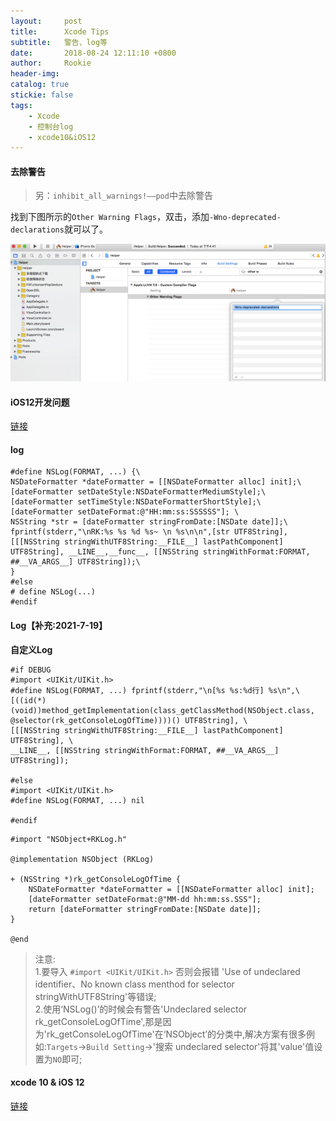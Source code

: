 ```yaml
---
layout:     post
title:      Xcode Tips
subtitle:   警告、log等
date:       2018-08-24 12:11:10 +0800
author:     Rookie
header-img: 
catalog: true
stickie: false
tags:
    - Xcode
    - 控制台log
    - xcode10&iOS12
---
```


#### 去除警告

>另：`inhibit_all_warnings!——pod`中去除警告  

找到下图所示的`Other Warning Flags`，双击，添加`-Wno-deprecated-declarations`就可以了。

![项目1](/img/20180824/1.png)

#### iOS12开发问题 

[链接](https://www.jianshu.com/p/e939e51cc3ad)

#### log

```
#define NSLog(FORMAT, ...) {\
NSDateFormatter *dateFormatter = [[NSDateFormatter alloc] init];\
[dateFormatter setDateStyle:NSDateFormatterMediumStyle];\
[dateFormatter setTimeStyle:NSDateFormatterShortStyle];\
[dateFormatter setDateFormat:@"HH:mm:ss:SSSSSS"]; \
NSString *str = [dateFormatter stringFromDate:[NSDate date]];\
fprintf(stderr,"\nRK:%s %s %d %s~ \n %s\n\n",[str UTF8String],[[[NSString stringWithUTF8String:__FILE__] lastPathComponent] UTF8String], __LINE__,__func__, [[NSString stringWithFormat:FORMAT, ##__VA_ARGS__] UTF8String]);\
}
#else
# define NSLog(...)
#endif
```

#### Log【补充:2021-7-19】

**自定义Log**

```
#if DEBUG
#import <UIKit/UIKit.h>
#define NSLog(FORMAT, ...) fprintf(stderr,"\n[%s %s:%d行] %s\n",\
[((id(*)(void))method_getImplementation(class_getClassMethod(NSObject.class, @selector(rk_getConsoleLogOfTime))))() UTF8String], \
[[[NSString stringWithUTF8String:__FILE__] lastPathComponent] UTF8String], \
__LINE__, [[NSString stringWithFormat:FORMAT, ##__VA_ARGS__] UTF8String]);

#else
#import <UIKit/UIKit.h>
#define NSLog(FORMAT, ...) nil

#endif
```
```
#import "NSObject+RKLog.h"

@implementation NSObject (RKLog)

+ (NSString *)rk_getConsoleLogOfTime {
    NSDateFormatter *dateFormatter = [[NSDateFormatter alloc] init];
    [dateFormatter setDateFormat:@"MM-dd hh:mm:ss.SSS"];
    return [dateFormatter stringFromDate:[NSDate date]];
}

@end
```

>注意:  
1.要导入 `#import <UIKit/UIKit.h>` 否则会报错 'Use of undeclared identifier、No known class menthod for selector stringWithUTF8String'等错误;  
2.使用‘NSLog()’的时候会有警告'Undeclared selector rk_getConsoleLogOfTime',那是因为'rk_getConsoleLogOfTime'在‘NSObject’的分类中,解决方案有很多例如:`Targets`->`Build Setting`->'搜索 undeclared selector'将其'value'值设置为`NO`即可;




#### xcode 10 & iOS 12

[链接](https://awhisper.github.io/2018/06/08/libstdc-inxcode10ios12/)


